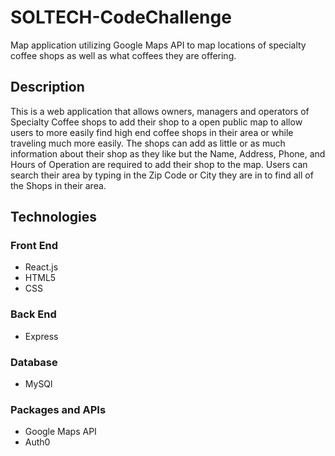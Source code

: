 # SOLTECH-CodeChallenge
Map application utilizing Google Maps API to map locations of specialty coffee shops as well as what coffees they are offering.

## Description
This is a web application that allows owners, managers and operators of Specialty Coffee shops to add their shop to a open public map to allow users to more easily find high end coffee shops in their area or while traveling much more easily. The shops can add as little or as much information about their shop as they like but the Name, Address, Phone, and Hours of Operation are required to add their shop to the map. Users can search their area by typing in the Zip Code or City they are in to find all of the Shops in their area. 

## Technologies

### Front End
* React.js
* HTML5
* CSS

### Back End
* Express

### Database
* MySQl

### Packages and APIs
* Google Maps API
* Auth0



